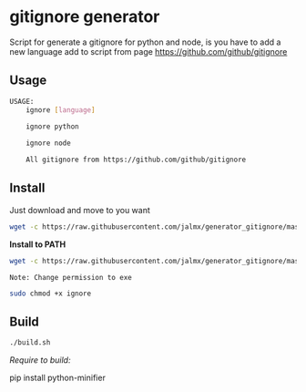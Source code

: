 # gitignore generator

Script for generate a gitignore for python and node, is you have to add a new language add to script from page https://github.com/github/gitignore

## Usage

```bash
USAGE:
    ignore [language]

    ignore python 
    
    ignore node

    All gitignore from https://github.com/github/gitignore
```

## Install 

Just download and move to you want

```bash
wget -c https://raw.githubusercontent.com/jalmx/generator_gitignore/master/bin/ignore
```

**Install to PATH**

```bash
wget -c https://raw.githubusercontent.com/jalmx/generator_gitignore/master/bin/ignore -O $HOME/.local/bin/ignore
```

`Note: Change permission to exe`

```bash
sudo chmod +x ignore
```


## Build

```bash
./build.sh
```

*Require to build:*

pip install python-minifier
